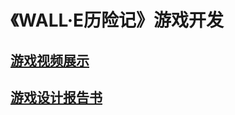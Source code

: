 # 《WALL·E历险记》游戏开发
## [游戏视频展示](https://www.bilibili.com/video/BV1pg4y1i7Ha?p=21)
## [游戏设计报告书](https://github.com/007DXR/007DXR.github.io/blob/main/Python-Programming-and-Application/report.pdf)
